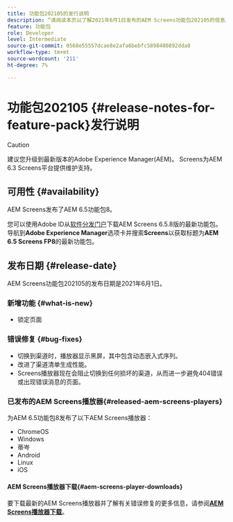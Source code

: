 ```yaml
---
title: 功能包202105的发行说明
description: “请阅读本页以了解2021年6月1日发布的AEM Screens功能包202105的信息。”
feature: 功能包
role: Developer
level: Intermediate
source-git-commit: 0568e55557dcae8e2afa6bebfc5898480892dda0
workflow-type: tm+mt
source-wordcount: '211'
ht-degree: 7%

---
```


# 功能包202105 {#release-notes-for-feature-pack}发行说明

>[!CAUTION]
>建议您升级到最新版本的Adobe Experience Manager(AEM)。 Screens为AEM 6.3 Screens平台提供维护支持。

## 可用性 {#availability}

AEM Screens发布了AEM 6.5功能包8。

您可以使用Adobe ID从[软件分发门户](https://experience.adobe.com/#/downloads/content/software-distribution/en/aem.html)下载AEM Screens 6.5.8版的最新功能包。 导航到&#x200B;**Adobe Experience Manager**&#x200B;选项卡并搜索&#x200B;**Screens**&#x200B;以获取标题为&#x200B;**AEM 6.5 Screens FP8**&#x200B;的最新功能包。

## 发布日期 {#release-date}

AEM Screens功能包202105的发布日期是2021年6月1日。

### 新增功能 {#what-is-new}

* 锁定页面

### 错误修复 {#bug-fixes}

* 切换到渠道时，播放器显示黑屏，其中包含动态嵌入式序列。
* 改进了渠道清单生成性能。
* Screens播放器现在会阻止切换到任何损坏的渠道，从而进一步避免404错误或出现错误消息的页面。

### 已发布的AEM Screens播放器{#released-aem-screens-players}

为AEM 6.5功能包8发布了以下AEM Screens播放器：

* ChromeOS
* Windows
* 蒂岑
* Android
* Linux
* iOS

#### AEM Screens播放器下载{#aem-screens-player-downloads}

要下载最新的AEM Screens播放器并了解有关错误修复的更多信息，请参阅&#x200B;**[AEM Screens播放器下载](https://download.macromedia.com/screens/index.html)**。
